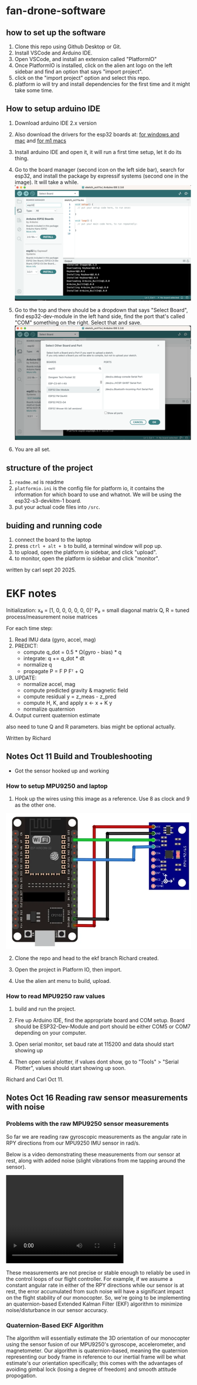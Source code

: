 # fan-drone-software


## how to set up the software

1. Clone this repo using Github Desktop or Git. 
2. Install VSCode and Arduino IDE. 
3. Open VSCode, and install an extension called "PlatformIO"
4. Once PlatformIO is installed, click on the alien ant logo on the left sidebar and find an option that says "import project". 
5. click on the "import project" option and select this repo. 
6. platform io will try and install dependencies for the first time and it might take some time. 


## How to setup arduino IDE
1. Download arduino IDE 2.x version
2. Also download the drivers for the esp32 boards at: [for windows and mac](https://www.silabs.com/software-and-tools/usb-to-uart-bridge-vcp-drivers?tab=downloads) and [for m1 macs](https://github.com/WCHSoftGroup/ch34xser_macos)
3. Install arduino IDE and open it, it will run a first time setup, let it do its thing. 
4. Go to the board manager (second icon on the left side bar), search for esp32, and install the package by expressif systems (second one in the image). It will take a while. 
![alt text](image-1.png)

5. Go to the top and there should be a dropdown that says "Select Board", find esp32-dev-module in the left hand side, find the port that's called "COM" something on the right. Select that and save. 
![alt text](image-2.png)

6. You are all set.

## structure of the project
1. ```readme.md``` is readme
2. ```platformio.ini``` is the config file for platform io, it contains the information for which board to use and whatnot. We will be using the esp32-s3-devkitm-1 board. 
3. put your actual code files into ```/src```. 

## buiding and running code
1. connect the board to the laptop
2. press ```ctrl + alt + b``` to build, a terminal window will pop up. 
3. to upload, open the platform io sidebar, and click "upload". 
4. to monitor, open the platform io sidebar and click "monitor".


written by carl sept 20 2025.

# EKF notes

Initialization:
  x₀ = [1, 0, 0, 0, 0, 0, 0]ᵀ
  P₀ = small diagonal matrix
  Q, R = tuned process/measurement noise matrices

For each time step:
  1. Read IMU data (gyro, accel, mag)
  2. PREDICT:
       - compute q_dot = 0.5 * Ω(gyro - bias) * q
       - integrate: q += q_dot * dt
       - normalize q
       - propagate P = F P Fᵀ + Q
  3. UPDATE:
       - normalize accel, mag
       - compute predicted gravity & magnetic field
       - compute residual y = z_meas - z_pred
       - compute H, K, and apply x ← x + K y
       - normalize quaternion
  4. Output current quaternion estimate

also need to tune Q and R parameters. bias might be optional actually.

Written by Richard


## Notes Oct 11 Build and Troubleshooting
- Got the sensor hooked up and working

### How to setup  MPU9250 and laptop
1. Hook up the wires using this image as a reference. Use 8 as clock and 9 as the other one.  

![alt text](image.png)

2. Clone the repo and head to the ekf branch Richard created. 

3. Open the project in Platform IO, then import. 

4. Use the alien ant menu to build, upload. 

### How to read MPU9250 raw values 
1. build and run the project. 

2. Fire up Arduino IDE, find the appropriate board and COM setup. Board should be ESP32-Dev-Module and port should be either COM5 or COM7 depending on your computer. 

3. Open serial monitor, set baud rate at 115200 and data should start showing up

4. Then open serial plotter, if values dont show, go to "Tools" > "Serial Plotter", values should start showing up soon. 

Richard and Carl Oct 11.

## Notes Oct 16 Reading raw sensor measurements with noise

### Problems with the raw MPU9250 sensor measurements

So far we are reading raw gyroscopic measurements as the angular rate in RPY directions from our MPU9250 IMU sensor in rad/s.

Below is a video demonstrating these measurements from our sensor at rest, along with added noise (slight vibrations from me tapping around the sensor).

<video src="noise.mp4" width="320" height="240" controls></video>

These measurements are not precise or stable enough to reliably be used in the control loops of our flight controller. For example, if we assume a constant angular rate in either of the RPY directions while our sensor is at rest, the error accumulated from such noise will have a significant impact on the flight stability of our monocopter. So, we're going to be implementing an quaternion-based Extended Kalman Filter (EKF) algorithm to minimize noise/disturbance in our sensor accuracy.  

### Quaternion-Based EKF Algorithm

The algorithm will essentially estimate the 3D orientation of our monocopter using the sensor fusion of our MPU9250's gyroscope, accelerometer, and magnetometer. Our algorithm is quaternion-based, meaning the quaternion representing our body frame in reference to our inertial frame will be what estimate's our orientation specifically; this comes with the advantages of avoiding gimbal lock (losing a degree of freedom) and smooth attitude propogation.

